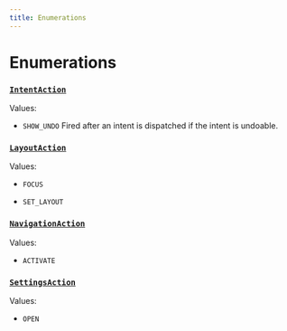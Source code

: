 ```yaml
---
title: Enumerations
---
```

# Enumerations
### [`IntentAction`](https://github.com/dxos/dxos/blob/27607ac6b/packages/sdk/app-framework/src/plugins/IntentPlugin/provides.ts#L30)



Values:
- `SHOW_UNDO` Fired after an intent is dispatched if the intent is undoable.


### [`LayoutAction`](https://github.com/dxos/dxos/blob/27607ac6b/packages/sdk/app-framework/src/plugins/common/layout.ts#L77)



Values:
- `FOCUS` 

- `SET_LAYOUT` 


### [`NavigationAction`](https://github.com/dxos/dxos/blob/27607ac6b/packages/sdk/app-framework/src/plugins/common/navigation.ts#L47)



Values:
- `ACTIVATE` 


### [`SettingsAction`](https://github.com/dxos/dxos/blob/27607ac6b/packages/sdk/app-framework/src/plugins/common/settings.ts#L20)



Values:
- `OPEN` 


